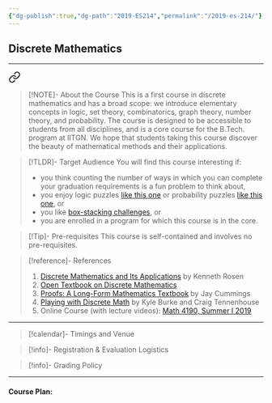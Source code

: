 ```yaml
---
{"dg-publish":true,"dg-path":"2019-ES214","permalink":"/2019-es-214/"}
---
```



## Discrete Mathematics
---



<div class="transclusion internal-embed is-loaded"><a class="markdown-embed-link" href="/descriptions/es-214/" aria-label="Open link"><svg xmlns="http://www.w3.org/2000/svg" width="24" height="24" viewBox="0 0 24 24" fill="none" stroke="currentColor" stroke-width="2" stroke-linecap="round" stroke-linejoin="round" class="svg-icon lucide-link"><path d="M10 13a5 5 0 0 0 7.54.54l3-3a5 5 0 0 0-7.07-7.07l-1.72 1.71"></path><path d="M14 11a5 5 0 0 0-7.54-.54l-3 3a5 5 0 0 0 7.07 7.07l1.71-1.71"></path></svg></a><div class="markdown-embed">




> [!NOTE]- About the Course
> This is a first course in discrete mathematics and has a broad scope: we introduce elementary concepts in logic, set theory, combinatorics, graph theory, number theory, and probability. The course is designed to be accessible to students from all disciplines, and is a core course for the B.Tech. program at IITGN. We hope that students taking this course discover the beauty of mathematical methods and their applications.

> [!TLDR]- Target Audience
> You will find this course interesting if:
> 
> - you think counting the number of ways in which you can complete your graduation requirements is a fun problem to think about,
> - you enjoy logic puzzles [like this one](https://www.youtube.com/watch?v=LKvjIsyYng8) or probability puzzles [like this one](https://www.youtube.com/watch?v=6_yU9eJ0NxA), or
> - you like [box-stacking challenges](https://en.wikipedia.org/wiki/Instant_Insanity), or
> - you are enrolled in a program for which this course is in the core.

> [!Tip]- Pre-requisites
> This course is self-contained and involves no pre-requisites.

> [!reference]- References
> 1. [Discrete Mathematics and Its Applications](https://www.mheducation.com/highered/product/discrete-mathematics-applications-rosen/M9781259676512.html) by Kenneth Rosen
> 2. [Open Textbook on Discrete Mathematics](https://open.umn.edu/opentextbooks/textbooks/discrete-mathematics-an-open-introduction)
> 3. [Proofs: A Long-Form Mathematics Textbook](https://longformmath.com/proofs-home) by Jay Cummings
> 4. [Playing with Discrete Math](http://kyleburke.info/CGTBook.php) by Kyle Burke and Craig Tennenhouse
> 5. Online Course (with lecture videos): [Math 4190, Summer I 2019](http://www.math.clemson.edu/~macaule/classes/m19_math4190/)

---



</div></div>


> [!calendar]- Timings and Venue
> 
>
>

> [!info]- Registration & Evaluation Logistics
> 

> [!info]- Grading Policy
> 
>

---

#### Course Plan: 

